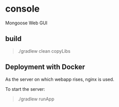 # console
Mongoose Web GUI

## build
>./gradlew clean copyLibs

## Deployment with Docker
As the server on which webapp rises, nginx is used.

To start the server:
>./gradlew runApp

